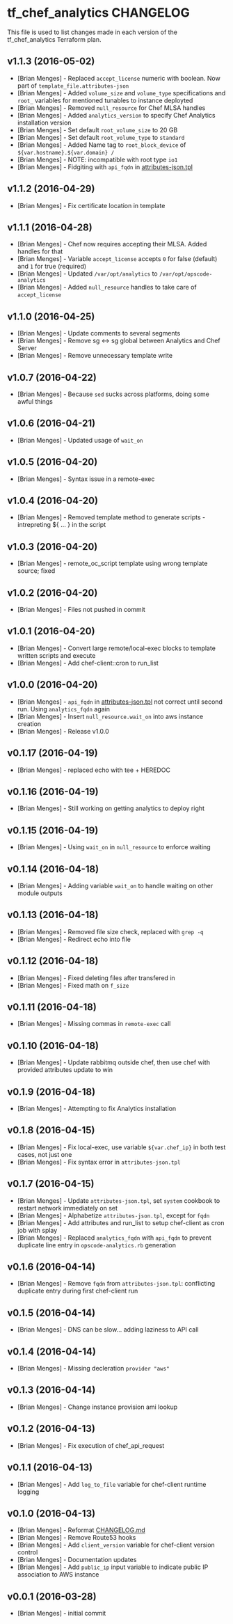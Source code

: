 tf_chef_analytics CHANGELOG
========================

This file is used to list changes made in each version of the tf_chef_analytics Terraform plan.

v1.1.3 (2016-05-02)
-------------------
- [Brian Menges] - Replaced `accept_license` numeric with boolean. Now part of `template_file.attributes-json`
- [Brian Menges] - Added `volume_size` and `volume_type` specifications and `root_` variables for mentioned tunables to instance deployted
- [Brian Menges] - Removed `null_resource` for Chef MLSA handles
- [Brian Menges] - Added `analytics_version` to specify Chef Analytics installation version
- [Brian Menges] - Set default `root_volume_size` to 20 GB
- [Brian Menges] - Set default `root_volume_type` to `standard`
- [Brian Menges] - Added Name tag to `root_block_device` of `${var.hostname}.${var.domain} /`
- [Brian Menges] - NOTE: incompatible with root type `io1`
- [Brian Menges] - Fidgiting with `api_fqdn` in [attributes-json.tpl](files/attributes-json.tpl)

v1.1.2 (2016-04-29)
-------------------
- [Brian Menges] - Fix certificate location in template

v1.1.1 (2016-04-28)
-------------------
- [Brian Menges] - Chef now requires accepting their MLSA. Added handles for that
- [Brian Menges] - Variable `accept_license` accepts `0` for false (default) and `1` for true (required)
- [Brian Menges] - Updated `/var/opt/analytics` to `/var/opt/opscode-analytics`
- [Brian Menges] - Added `null_resource` handles to take care of `accept_license`

v1.1.0 (2016-04-25)
-------------------
- [Brian Menges] - Update comments to several segments
- [Brian Menges] - Remove sg <-> sg global between Analytics and Chef Server
- [Brian Menges] - Remove unnecessary template write

v1.0.7 (2016-04-22)
-------------------
- [Brian Menges] - Because `sed` sucks across platforms, doing some awful things

v1.0.6 (2016-04-21)
-------------------
- [Brian Menges] - Updated usage of `wait_on`

v1.0.5 (2016-04-20)
-------------------
- [Brian Menges] - Syntax issue in a remote-exec

v1.0.4 (2016-04-20)
-------------------
- [Brian Menges] - Removed template method to generate scripts - intrepreting ${ ... } in the script

v1.0.3 (2016-04-20)
-------------------
- [Brian Menges] - remote_oc_script template using wrong template source; fixed

v1.0.2 (2016-04-20)
-------------------
- [Brian Menges] - Files not pushed in commit

v1.0.1 (2016-04-20)
-------------------
- [Brian Menges] - Convert large remote/local-exec blocks to template written scripts and execute
- [Brian Menges] - Add chef-client::cron to run_list

v1.0.0 (2016-04-20)
-------------------
- [Brian Menges] - `api_fqdn` in [attributes-json.tpl](files/attributes-json.tpl) not correct until second run. Using `analytics_fqdn` again
- [Brian Menges] - Insert `null_resource.wait_on` into aws instance creation
- [Brian Menges] - Release v1.0.0

v0.1.17 (2016-04-19)
-------------------
- [Brian Menges] - replaced echo with tee + HEREDOC

v0.1.16 (2016-04-19)
-------------------
- [Brian Menges] - Still working on getting analytics to deploy right

v0.1.15 (2016-04-19)
-------------------
- [Brian Menges] - Using `wait_on` in `null_resource` to enforce waiting

v0.1.14 (2016-04-18)
-------------------
- [Brian Menges] - Adding variable `wait_on` to handle waiting on other module outputs

v0.1.13 (2016-04-18)
-------------------
- [Brian Menges] - Removed file size check, replaced with `grep -q`
- [Brian Menges] - Redirect echo into file

v0.1.12 (2016-04-18)
-------------------
- [Brian Menges] - Fixed deleting files after transfered in
- [Brian Menges] - Fixed math on `f_size`

v0.1.11 (2016-04-18)
-------------------
- [Brian Menges] - Missing commas in `remote-exec` call

v0.1.10 (2016-04-18)
-------------------
- [Brian Menges] - Update rabbitmq outside chef, then use chef with provided attributes update to win

v0.1.9 (2016-04-18)
-------------------
- [Brian Menges] - Attempting to fix Analytics installation

v0.1.8 (2016-04-15)
-------------------
- [Brian Menges] - Fix local-exec, use variable `${var.chef_ip}` in both test cases, not just one
- [Brian Menges] - Fix syntax error in `attributes-json.tpl`

v0.1.7 (2016-04-15)
-------------------
- [Brian Menges] - Update `attributes-json.tpl`, set `system` cookbook to restart network immediately on set
- [Brian Menges] - Alphabetize `attributes-json.tpl`, except for `fqdn`
- [Brian Menges] - Add attributes and run_list to setup chef-client as cron job with splay
- [Brian Menges] - Replaced `analytics_fqdn` with `api_fqdn` to prevent duplicate line entry in `opscode-analytics.rb` generation

v0.1.6 (2016-04-14)
-------------------
- [Brian Menges] - Remove `fqdn` from `attributes-json.tpl`: conflicting duplicate entry during first chef-client run

v0.1.5 (2016-04-14)
-------------------
- [Brian Menges] - DNS can be slow... adding laziness to API call

v0.1.4 (2016-04-14)
-------------------
- [Brian Menges] - Missing decleration `provider "aws"`

v0.1.3 (2016-04-14)
-------------------
- [Brian Menges] - Change instance provision ami lookup

v0.1.2 (2016-04-13)
-------------------
- [Brian Menges] - Fix execution of chef_api_request

v0.1.1 (2016-04-13)
-------------------
- [Brian Menges] - Add `log_to_file` variable for chef-client runtime logging

v0.1.0 (2016-04-13)
-------------------
- [Brian Menges] - Reformat [CHANGELOG.md](CHANGELOG.md)
- [Brian Menges] - Remove Route53 hooks
- [Brian Menges] - Add `client_version` variable for chef-client version control
- [Brian Menges] - Documentation updates
- [Brian Menges] - Add `public_ip` input variable to indicate public IP association to AWS instance

v0.0.1 (2016-03-28)
-------------------
- [Brian Menges] - initial commit

